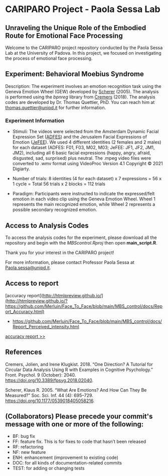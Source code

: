 # CARIPARO Project - Paola Sessa Lab

## Unraveling the Unique Role of the Embodied Route for Emotional Face Processing

Welcome to the CARIPARO project repository conducted by the Paola Sessa Lab at the University of Padova. In this project, we focused on investigating the process of emotional face processing.

## Experiment: Behavioral Moebius Syndrome

Description: The experiment involves an emotion recognition task using the Geneva Emotion Wheel (GEW) developed by [Scherer](https://doi.org/10.1177/0539018405058216) (2005). The analysis is performed using the *bpnreg* library from [Cremers](https://doi.org/10.3389/fpsyg.2018.02040) (2018). The analysis codes are developed by Dr. Thomas Quettier, PhD. You can reach him at thomas.quettier@unipd.it for further information.

### Experiment Information

- Stimuli: The videos were selected from the Amsterdam Dynamic Facial Expression Set ([ADFES](https://aice.uva.nl/research-tools/adfes-stimulus-set/adfes-stimulus-set.html)) and the Jerusalem Facial Expressions of Emotion ([JeFEE](https://netagabsi.wixsite.com/jefeeset)). We used 4 different identities (2 females and 2 males) for each dataset (ADFES: F01, F03, M02, M03; JeFEE: JF1, JF2, JM1, JM2), including all 6 basic facial expressions (happy, angry, afraid, disgusted, sad, surprised) plus neutral. The .mpeg video files were converted to .wmv format using VideoProc Version 4.1 Copyright © 2021 Digiarty.

- Number of trials: 8 identities (4 for each dataset) x 7 expressions = 56 x 1 cycle = Total 56 trials x 2 blocks = 112 trials

- Paradigm: Participants were instructed to indicate the expressed/felt emotion in each video clip using the Geneva Emotion Wheel. Wheel 1 represents the main recognized emotion, while Wheel 2 represents a possible secondary recognized emotion.

## Access to Analysis Codes

To access the analysis codes for the experiment, please download all the repository and begin with the *MBScontrol.Rproj* then open **main_script.R**.

Thank you for your interest in the CARIPARO project!

For more information, please contact Professor Paola Sessa at Paola.sessa@unipd.it.

## Access to report
[accuracy report](http://htmlpreview.github.io/](http://htmlpreview.github.io/?https://github.com/Merluin/Face_To_Face/blob/main/MBS_control/docs/Report_Accuracy.html)

- https://github.com/Merluin/Face_To_Face/blob/main/MBS_control/docs/Report_Perceived_intensity.html 

<a href="https://github.com/Merluin/Face_To_Face/blob/main/MBS_control/docs/Report_Accuracy.html"> accuracy report >></a>

## References

Cremers, Jolien, and Irene Klugkist. 2018. “One Direction? A Tutorial for Circular Data Analysis Using R with Examples in Cognitive Psychology.” Front. Psychol. 9 (October): 2040. https://doi.org/10.3389/fpsyg.2018.02040.

Scherer, Klaus R. 2005. “What Are Emotions? And How Can They Be Measured?” Soc. Sci. Inf. 44 (4): 695–729. https://doi.org/10.1177/0539018405058216.

## (Collaborators) Please precede your commit's message with one or more of the following:
- BF: bug fix
- FF: feature fix. This is for fixes to code that hasn’t been released
- RF: refactoring
- NF: new feature
- ENH: enhancement (improvement to existing code)
- DOC: for all kinds of documentation-related commits
- TEST: for adding or changing tests
